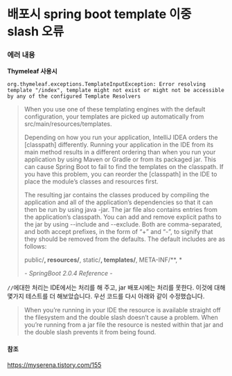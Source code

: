 # 배포시 spring boot template 이중 slash 오류



### 에러 내용

**Thymeleaf 사용시** 

`org.thymeleaf.exceptions.TemplateInputException: Error resolving template "/index", template might not exist or might not be accessible by any of the configured Template Resolvers`



> When you use one of these templating engines with the default configuration, your templates are picked up automatically from src/main/resources/templates.
>
> Depending on how you run your application, IntelliJ IDEA orders the [classpath] differently. Running your application in the IDE from its main method results in a different ordering than when you run your application by using Maven or Gradle or from its packaged jar. This can cause Spring Boot to fail to find the templates on the classpath. If you have this problem, you can reorder the [classpath] in the IDE to place the module’s classes and resources first.
>
> The resulting jar contains the classes produced by compiling the application and all of the application’s dependencies so that it can then be run by using java -jar. The jar file also contains entries from the application’s classpath. You can add and remove explicit paths to the jar by using --include and --exclude. Both are comma-separated, and both accept prefixes, in the form of “+” and “-”, to signify that they should be removed from the defaults. The default includes are as follows:
>
> public/**, resources/**, static/**, templates/**, META-INF/**, *
>
> *- SpringBoot 2.0.4 Reference -*



`//`에대한 처리는 IDE에서는 처리를 해 주고, jar 배포시에는 처리를 못한다. 이것에 대해 몇가지 테스트를 더 해보았습니다. 우선 코드를 다시 아래와 같이 수정했습니다.

> When you’re running in your IDE the resource is available straight off the filesystem and the double slash doesn’t cause a problem. When you’re running from a jar file the resource is nested within that jar and the double slash prevents it from being found.



#### 참조

https://myserena.tistory.com/155